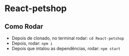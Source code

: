 # React-petshop

## Como Rodar

-   Depois de clonado, no terminal rodar: `cd React-petshop`
-   Depois, rodar: `npm i`
-   Depois que intalou as dependências, rodar: `npm start`
